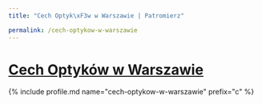 ```yaml
---
title: "Cech Optyk\xF3w w Warszawie | Patromierz"

permalink: /cech-optykow-w-warszawie
---
```


# [Cech Optyków w Warszawie](https://patronite.pl/cech-optykow-w-warszawie)

{% include profile.md name="cech-optykow-w-warszawie" prefix="c" %}
